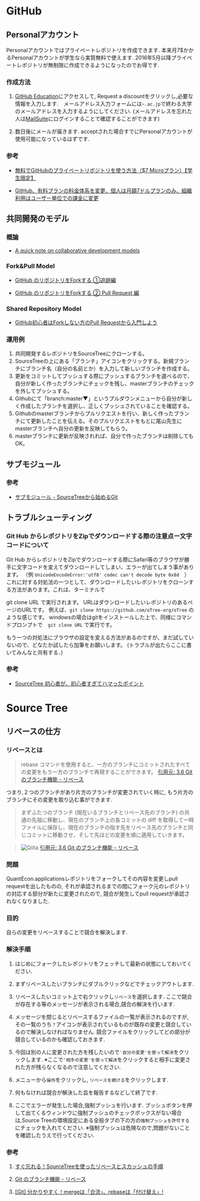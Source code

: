 # GitHub
## Personalアカウント
Personalアカウントではプライベートレポジトリを作成できます.
本来月7$かかるPersonalアカウントが学生なら実質無料で使えます. 2016年5月以降プライベートレポジトリが無制限に作成できるようになったのでお得です.

### 作成方法
1. [GitHub Education](https://education.github.com/)にアクセスして, Request a discountをクリックし,必要な情報を入力します.　メールアドレス入力フォームには`~.ac.jp`で終わる大学のメールアドレスを入力するようにしてください. (メールアドレスを忘れた人は[MailSuite](https://ms.ecc.u-tokyo.ac.jp/cgi-bin/index.cgi)にログインすることで確認することができます)

1. 数日後にメールが届きます. acceptされた場合すでにPersonalアカウントが使用可能になっているはずです.

### 参考
* [無料でGitHubのプライベートリポジトリを使う方法（$7 Microプラン）【学生限定】](http://www.mocchiblog.com/?p=10516)

* [GitHub、有料プランの料金体系を変更、個人は月額7ドルプランのみ、組織利用はユーザー単位での課金に変更](https://codezine.jp/article/detail/9434)

## 共同開発のモデル

### 概論
* [A quick note on collaborative development models](https://help.github.com/articles/using-pull-requests#a-quick-note-on-collaborative-development-models)

### Fork&Pull Model
* [GitHub のリポジトリをForkする ①追跡編](http://lab.planetleaf.com/git/fork-repository-github-01-tracking.html)

* [GitHub のリポジトリをForkする ② Pull Request 編](http://lab.planetleaf.com/git/send-a-pull-request-from-the-repository-you-foke.html)

### Shared Repository Model
* [GitHub初心者はForkしない方のPull Requestから入門しよう](http://blog.qnyp.com/2013/05/28/pull-request-for-github-beginners/)

### 運用例
1. 共同開発するレポジトリをSourceTreeにクローンする。
1. SourceTreeの上にある「ブランチ」アイコンをクリックする。新規ブランチにブランチ名（自分の名前とか）を入力して新しいブランチを作成する。
1. 更新をコミットしてプッシュする際にプッシュするブランチを選べるので、自分が新しく作ったブランチにチェックを残し、masterブランチのチェックを外してプッシュする。
1. Githubにて「branch:master▼」というプルダウンメニューから自分が新しく作成したブランチを選択し、正しくプッシュされていることを確認する。
1. Githubのmasterブランチからプルリクエストを行い、新しく作ったブランチにて更新したことを伝える。そのプルリクエストをもとに尾山先生にmasterブランチへ自分の更新を反映してもらう。
1. masterブランチに更新が反映されれば、自分で作ったブランチは削除してもOK。

## サブモジュール

### 参考
* [サブモジュール - SourceTreeから始めるGit](http://qiita.com/icoxfog417/items/a650768dfc91b0f0df05#3-6)

## トラブルシューティング

### Git Hub からレポジトリをZipでダウンロードする際の注意点ー文字コードについて
Git Hub からレポジトリをZipでダウンロードする際にSafari等のブラウザが勝手に文字コードを変えてダウンロードしてしまい、エラーが出てしまう事があります。
（例 `UnicodeEncodeError:'utf8' codec can't decode byte 0x8d`　）
これに対する対処法の一つとして、ダウンロードしたいレポジトリをクローンする方法があります。これは、ターミナルで

git clone URL で実行されます。 URLはダウンロードしたいレポジトリのあるページのURLです。
例えば、`git clone https://github.com/oTree-org/oTree` のような感じです。
windowsの場合はgitをインストールした上で、同様にコマンドプロンプトで　`git clone URL` で実行です。

もう一つの対処法にブラウザの設定を変える方法があるのですが、まだ試していないので、どなたか試したら加筆をお願いします。
(トラブルが出たらここに書いてみんなと共有する．)

### 参考
* [SourceTree 初心者が、初心者すぎてハマったポイント](http://blog.livedoor.jp/noanoa07/archives/1981463.html)

# Source Tree
## リベースの仕方
### リベースとは
>rebase コマンドを使用すると、一方のブランチにコミットされたすべての変更をもう一方のブランチで再現することができます。
>[引用元: 3.6 Git のブランチ機能 - リベース](https://git-scm.com/book/ja/v1/Git-%E3%81%AE%E3%83%96%E3%83%A9%E3%83%B3%E3%83%81%E6%A9%9F%E8%83%BD-%E3%83%AA%E3%83%99%E3%83%BC%E3%82%B9)

つまり,２つのブランチがあり片方のブランチが変更されていく時に, もう片方のブランチにその変更を取り込む事ができます.
>まずふたつのブランチ (現在いるブランチとリベース先のブランチ) の共通の先祖に移動し、現在のブランチ上の各コミットの diff を取得して一時ファイルに保存し、現在のブランチの指す先をリベース先のブランチと同じコミットに移動させ、そして先ほどの変更を順に適用していきます。

>![Qiita](https://git-scm.com/figures/18333fig0329-tn.png)
>[引用元: 3.6 Git のブランチ機能 - リベース](https://git-scm.com/book/ja/v1/Git-%E3%81%AE%E3%83%96%E3%83%A9%E3%83%B3%E3%83%81%E6%A9%9F%E8%83%BD-%E3%83%AA%E3%83%99%E3%83%BC%E3%82%B9)

### 問題
QuantEcon.applicationsレポジトリをフォークしてその内容を変更しpull requestを出したものの, それが承認されるまでの間にフォーク元のレポジトリの対応する部分が新たに変更されたので, 競合が発生してpull requestが承認されなくなりました.
### 目的
自らの変更をリベースすることで競合を解決します.

### 解決手順
1. はじめにフォークしたレポジトリをフェッチして最新の状態にしておいてください.

1. まずリベースしたいブランチにダブルクリックなどでチェックアウトします.

1. リベースしたいコミット上で右クリックし```リベース```を選択します.
ここで競合が存在する等のメッセージが表示される場合,競合の解決を行います.

1. メッセージを閉じるとリベースするファイルの一覧が表示されるのですが, その一覧のうち```？```アイコンが表示されているものが既存の変更と競合しているので解決しなければなりません. 競合ファイルをクリックしてどの部分が競合しているのかも確認しておきます.

1. 今回は別の人に変更された方を残したいので```'自分の変更'を使って解決```をクリックします.
※ここで```'相手の変更'を使って解決```をクリックすると相手に変更された方が残らなくなるので注意してください.

1. メニューから```操作```をクリックし, ```リベースを続ける```をクリックします.

1. 何もなければ競合が解決した旨を報告するなどして終了です.

1. ここでエラーが発生した場合,強制プッシュを行います. プッシュボタンを押して出てくるウィンドウに強制プッシュのチェックボックスがない場合は,Source Treeの環境設定にある全般タブの下の方の```強制プッシュを許可する```にチェックを入れてください.
※強制プッシュは危険なので,問題がないことを確認したうえで行ってください.

### 参考
1. [すぐ忘れる！SourceTreeを使ったリベースとスカッシュの手順](http://qiita.com/ryounagaoka/items/7c129e98a7f81c507a61)

1. [Git のブランチ機能 - リベース](https://git-scm.com/book/ja/v1/Git-%E3%81%AE%E3%83%96%E3%83%A9%E3%83%B3%E3%83%81%E6%A9%9F%E8%83%BD-%E3%83%AA%E3%83%99%E3%83%BC%E3%82%B9)

1. [[Git] 分かりやすく！mergeは「合流」、rebaseは「付け替え」!](http://nullnote.com/web/git/merge_rebase/)
